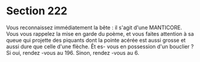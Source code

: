 # Section 222

Vous reconnaissez immédiatement la bête  : il s'agit d'une MANTICORE. Vous vous
rappelez la mise en garde du poème, et vous faites attention à sa queue qui projette des
piquants dont la pointe acérée est aussi grosse et aussi dure que celle d'une flèche. Êt es-
vous en possession d'un bouclier  ? Si oui, rendez -vous au 196. Sinon, rendez -vous au 6.